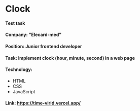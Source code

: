 # Clock
#### Test task
#### Company: "Elecard-med"
#### Position: Junior frontend developer
#### Task: Implement clock (hour, minute, second) in a web page
#### Technology:
* HTML
* CSS
* JavaScript
#### Link: https://time-virid.vercel.app/
